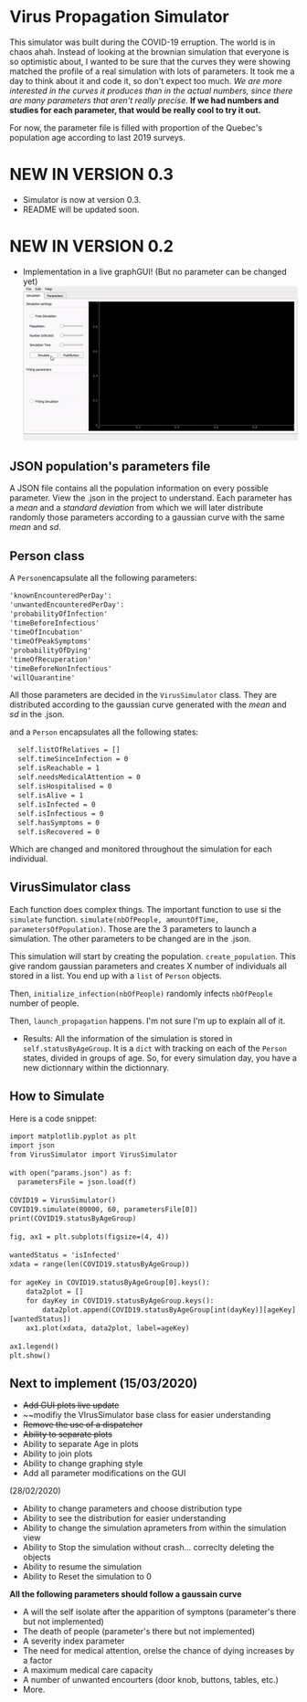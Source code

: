 # Virus Propagation Simulator

This simulator was built during the COVID-19 erruption. The world is in chaos ahah.
Instead of looking at the brownian simulation that everyone is so optimistic about, I wanted to be sure that the curves they were showing matched the profile of a real simulation with lots of parameters. It took me a day to think about it and code it, so don't expect too much. _We are more interested in the curves it produces than in the actual numbers, since there are many parameters that aren't really precise._ **If we had numbers and studies for each parameter, that would be really cool to try it out.**

For now, the parameter file is filled with proportion of the Quebec's population age according to last 2019 surveys.

# NEW IN VERSION 0.3
- Simulator is now at version 0.3.
- README will be updated soon.

# NEW IN VERSION 0.2
- Implementation in a live graphGUI! (But no parameter can be changed yet)
![Demo GUI](doc/explication_1.gif)

## JSON population's parameters file
A JSON file contains all the population information on every possible parameter. View the .json in the project to understand. Each parameter has a _mean_ and a _standard deviation_ from which we will later distribute randomly those parameters according to a gaussian curve with the same _mean_ and _sd_.

## Person class

A `Person`encapsulate all the following parameters:

    'knownEncounteredPerDay': 
    'unwantedEncounteredPerDay':
    'probabilityOfInfection'
    'timeBeforeInfectious'
    'timeOfIncubation'
    'timeOfPeakSymptoms'
    'probabilityOfDying'
    'timeOfRecuperation'
    'timeBeforeNonInfectious'
    'willQuarantine'

All those parameters are decided in the `VirusSimulator` class. They are distributed according to the gaussian curve generated with the _mean_ and _sd_ in the .json.

and a `Person` encapsulates all the following states:
        
      self.listOfRelatives = []
      self.timeSinceInfection = 0
      self.isReachable = 1
      self.needsMedicalAttention = 0
      self.isHospitalised = 0
      self.isAlive = 1
      self.isInfected = 0
      self.isInfectious = 0
      self.hasSymptoms = 0
      self.isRecovered = 0
 
Which are changed and monitored throughout the simulation for each individual.

## VirusSimulator class

Each function does complex things. The important function to use si the `simulate` function.
`simulate(nbOfPeople, amountOfTime, parametersOfPopulation)`. Those are the 3 parameters to launch a simulation. The other parameters to be changed are in the .json. 

This simulation will start by creating the population. `create_population`. This give random gaussian parameters and creates X number of individuals all stored in a list. You end up with a `list` of `Person` objects.

Then, `initialize_infection(nbOfPeople)` randomly infects `nbOfPeople` number of people.

Then, `launch_propagation` happens. I'm not sure I'm up to explain all of it.

- Results: All the information of the simulation is stored in `self.statusByAgeGroup`. It is a `dict` with tracking on each of the `Person` states, divided in groups of age. So, for every simulation day, you have a new dictionnary within the dictionnary.

## How to Simulate

Here is a code snippet:

    import matplotlib.pyplot as plt
    import json
    from VirusSimulator import VirusSimulator

    with open("params.json") as f:
      parametersFile = json.load(f)

    COVID19 = VirusSimulator()
    COVID19.simulate(80000, 60, parametersFile[0])
    print(COVID19.statusByAgeGroup)
    
    fig, ax1 = plt.subplots(figsize=(4, 4))

    wantedStatus = 'isInfected'
    xdata = range(len(COVID19.statusByAgeGroup))

    for ageKey in COVID19.statusByAgeGroup[0].keys():
        data2plot = []
        for dayKey in COVID19.statusByAgeGroup.keys():
            data2plot.append(COVID19.statusByAgeGroup[int(dayKey)][ageKey][wantedStatus])
        ax1.plot(xdata, data2plot, label=ageKey)

    ax1.legend()
    plt.show()


## Next to implement (15/03/2020)
- ~~Add GUI plots live update~~
- ~~modifiy the VIrusSimulator base class for easier understanding
- ~~Remove the use of a dispatcher~~
- ~~Ability to separate plots~~
- Ability to separate Age in plots
- Ability to join plots
- Ability to change graphing style
- Add all parameter modifications on the GUI

(28/02/2020)
- Ability to change parameters and choose distribution type
- Ability to see the distribution for easier understanding
- Ability to change the simulation aprameters from within the simulation view
- Ability to Stop the simulation without crash... correclty deleting the objects
- Ability to resume the simulation
- Ability to Reset the simulation to 0


**All the following parameters should follow a gaussain curve**

- A will the self isolate after the apparition of symptons (parameter's there but not implemented)
- The death of people (parameter's there but not implemented)
- A severity index parameter
- The need for medical attention, orelse the chance of dying increases by a factor
- A maximum medical care capacity
- A number of unwanted encourters (door knob, buttons, tables, etc.)
- More.

